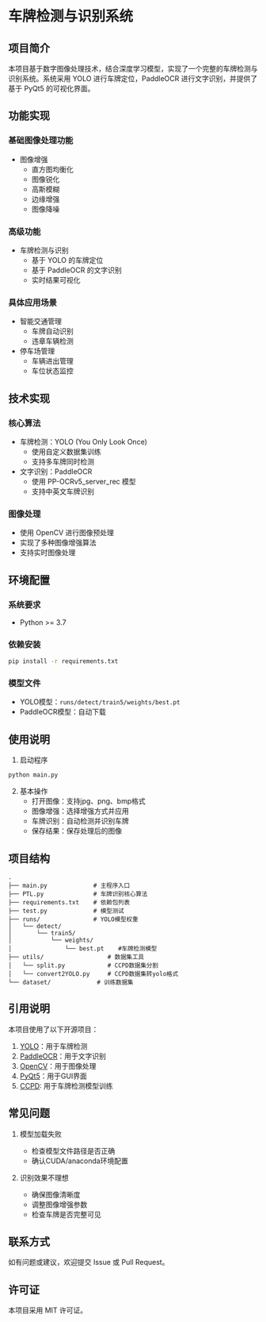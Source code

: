 # 车牌检测与识别系统

## 项目简介

本项目基于数字图像处理技术，结合深度学习模型，实现了一个完整的车牌检测与识别系统。系统采用 YOLO 进行车牌定位，PaddleOCR 进行文字识别，并提供了基于 PyQt5 的可视化界面。

## 功能实现

### 基础图像处理功能
- 图像增强
  - 直方图均衡化
  - 图像锐化
  - 高斯模糊
  - 边缘增强
  - 图像降噪

### 高级功能
- 车牌检测与识别
  - 基于 YOLO 的车牌定位
  - 基于 PaddleOCR 的文字识别
  - 实时结果可视化

### 具体应用场景
- 智能交通管理
  - 车牌自动识别
  - 违章车辆检测
- 停车场管理
  - 车辆进出管理
  - 车位状态监控

## 技术实现

### 核心算法
- 车牌检测：YOLO (You Only Look Once)
  - 使用自定义数据集训练
  - 支持多车牌同时检测
- 文字识别：PaddleOCR
  - 使用 PP-OCRv5_server_rec 模型
  - 支持中英文车牌识别

### 图像处理
- 使用 OpenCV 进行图像预处理
- 实现了多种图像增强算法
- 支持实时图像处理

## 环境配置

### 系统要求
- Python >= 3.7

### 依赖安装
```bash
pip install -r requirements.txt
```

### 模型文件
- YOLO模型：`runs/detect/train5/weights/best.pt`
- PaddleOCR模型：自动下载

## 使用说明

1. 启动程序
```bash
python main.py
```

2. 基本操作
   - 打开图像：支持jpg、png、bmp格式
   - 图像增强：选择增强方式并应用
   - 车牌识别：自动检测并识别车牌
   - 保存结果：保存处理后的图像

## 项目结构
```
.
├── main.py             # 主程序入口
├── PTL.py              # 车牌识别核心算法
├── requirements.txt    # 依赖包列表
├── test.py             # 模型测试
├── runs/               # YOLO模型权重
│   └── detect/
│       └── train5/
│           └── weights/
│               └── best.pt    #车牌检测模型
├── utils/                  # 数据集工具
│   └── split.py            # CCPD数据集分割
│   └── convert2YOLO.py     # CCPD数据集转yolo格式
└── dataset/             # 训练数据集
```

## 引用说明

本项目使用了以下开源项目：
1. [YOLO](https://github.com/ultralytics/ultralytics)：用于车牌检测
2. [PaddleOCR](https://github.com/PaddlePaddle/PaddleOCR)：用于文字识别
3. [OpenCV](https://opencv.org/)：用于图像处理
4. [PyQt5](https://www.riverbankcomputing.com/software/pyqt/)：用于GUI界面
5. [CCPD](https://github.com/detectRecog/CCPD): 用于车牌检测模型训练

## 常见问题

1. 模型加载失败
   - 检查模型文件路径是否正确
   - 确认CUDA/anaconda环境配置

2. 识别效果不理想
   - 确保图像清晰度
   - 调整图像增强参数
   - 检查车牌是否完整可见

## 联系方式

如有问题或建议，欢迎提交 Issue 或 Pull Request。

## 许可证

本项目采用 MIT 许可证。 
